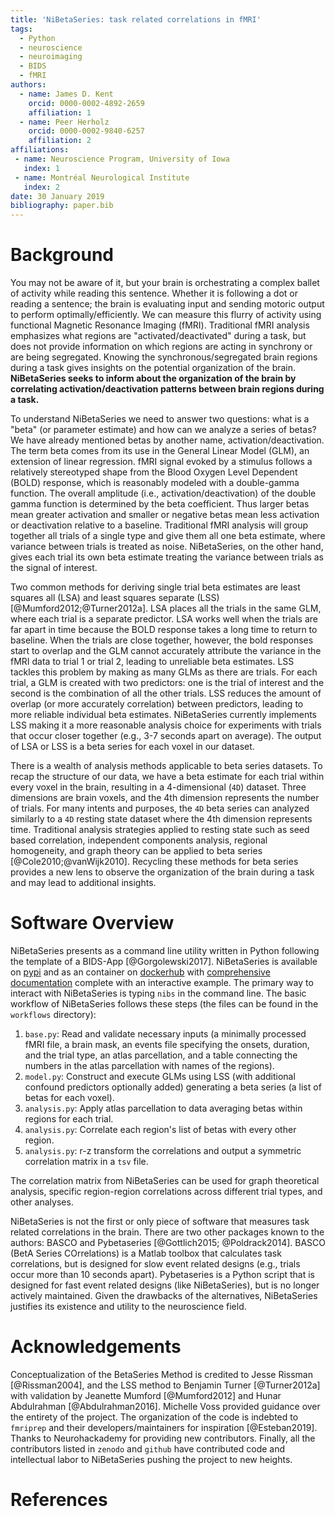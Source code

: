 ```yaml
---
title: 'NiBetaSeries: task related correlations in fMRI'
tags:
  - Python
  - neuroscience
  - neuroimaging
  - BIDS
  - fMRI
authors:
  - name: James D. Kent
    orcid: 0000-0002-4892-2659
    affiliation: 1
  - name: Peer Herholz
    orcid: 0000-0002-9840-6257
    affiliation: 2
affiliations:
 - name: Neuroscience Program, University of Iowa
   index: 1
 - name: Montréal Neurological Institute
   index: 2
date: 30 January 2019
bibliography: paper.bib
---
```


# Background

You may not be aware of it, but your brain is orchestrating a complex ballet of activity while reading this sentence.
Whether it is following a dot or reading a sentence; the brain is evaluating input and sending motoric output to perform optimally/efficiently.
We can measure this flurry of activity using functional Magnetic Resonance Imaging (fMRI).
Traditional fMRI analysis emphasizes what regions are "activated/deactivated" during a task, but does not provide information on which regions are acting in synchrony or are being segregated.
Knowing the synchronous/segregated brain regions during a task gives insights on the potential organization of the brain.
**NiBetaSeries seeks to inform about the organization of the brain by correlating activation/deactivation patterns between brain regions during a task.**

To understand NiBetaSeries we need to answer two questions: what is a "beta" (or parameter estimate) and how can we analyze a series of betas?
We have already mentioned betas by another name, activation/deactivation.
The term beta comes from its use in the General Linear Model (GLM), an extension of linear regression.
fMRI signal evoked by a stimulus follows a relatively stereotyped shape from the Blood Oxygen Level Dependent (BOLD) response, which is reasonably modeled with a double-gamma function.
The overall amplitude (i.e., activation/deactivation) of the double gamma function is determined by the beta coefficient.
Thus larger betas mean greater activation and smaller or negative betas mean less activation or deactivation relative to a baseline.
Traditional fMRI analysis will group together all trials of a single type and give them all one beta estimate, where variance between trials is treated as noise.
NiBetaSeries, on the other hand, gives each trial its own beta estimate treating the variance between trials as the signal of interest.

Two common methods for deriving single trial beta estimates are least squares all (LSA) and least squares separate (LSS) [@Mumford2012;@Turner2012a].
LSA places all the trials in the same GLM, where each trial is a separate predictor.
LSA works well when the trials are far apart in time because the BOLD response takes a long time to return to baseline.
When the trials are close together, however, the bold responses start to overlap and the GLM cannot accurately attribute the variance in the fMRI data to trial 1 or trial 2, leading to unreliable beta estimates.
LSS tackles this problem by making as many GLMs as there are trials.
For each trial, a GLM is created with two predictors: one is the trial of interest and the second is the combination of all the other trials.
LSS reduces the amount of overlap (or more accurately correlation) between predictors, leading to more reliable individual beta estimates.
NiBetaSeries currently implements LSS making it a more reasonable analysis choice for
experiments with trials that occur closer together (e.g., 3-7 seconds apart on average).
The output of LSA or LSS is a beta series for each voxel in our dataset.

There is a wealth of analysis methods applicable to beta series datasets.
To recap the structure of our data, we have a beta estimate for each trial within every voxel in the brain, resulting in a 4-dimensional (`4D`) dataset.
Three dimensions are brain voxels, and the 4th dimension represents the number of trials.
For many intents and purposes, the `4D` beta series can analyzed similarly to a `4D`
resting state dataset where the 4th dimension represents time.
Traditional analysis strategies applied to resting state such as seed based correlation,
independent components analysis, regional homogeneity, and graph theory can be applied to
beta series [@Cole2010;@vanWijk2010].
Recycling these methods for beta series provides a new lens to observe the organization of the brain during a task and may lead to additional insights.

# Software Overview

NiBetaSeries presents as a command line utility written in Python following the template of a BIDS-App [@Gorgolewski2017].
NiBetaSeries is available on [pypi](https://pypi.org/project/nibetaseries/) and as an container
on [dockerhub](https://hub.docker.com/r/hbclab/nibetaseries) with [comprehensive documentation](https://nibetaseries.readthedocs.io/en/latest/) complete with an interactive example.
The primary way to interact with NiBetaSeries is typing `nibs` in the command line.
The basic workflow of NiBetaSeries follows these steps (the files can be found in the `workflows` directory):

1) `base.py`: Read and validate necessary inputs (a minimally processed fMRI file, a brain mask, an events file specifying the onsets, duration, and the trial type, an atlas parcellation, and a table connecting the numbers in the atlas parcellation with names of the regions).
2) `model.py`: Construct and execute GLMs using LSS (with additional confound predictors optionally added) generating a beta series (a list of betas for each voxel).
3) `analysis.py`: Apply atlas parcellation to data averaging betas within regions for each trial.
4) `analysis.py`: Correlate each region's list of betas with every other region.
5) `analysis.py`: r-z transform the correlations and output a symmetric correlation matrix in a `tsv` file.

The correlation matrix from NiBetaSeries can be used for graph theoretical analysis, specific region-region correlations across different trial types, and other analyses.

NiBetaSeries is not the first or only piece of software that measures task related correlations in the brain.
There are two other packages known to the authors: BASCO and Pybetaseries [@Gottlich2015; @Poldrack2014].
BASCO (BetA Series COrrelations) is a Matlab toolbox that calculates task correlations, but is designed for slow event related designs (e.g., trials occur more than 10 seconds apart).
Pybetaseries is a Python script that is designed for fast event related designs (like NiBetaSeries), but is no longer actively maintained.
Given the drawbacks of the alternatives, NiBetaSeries justifies its existence and utility to the neuroscience field.

# Acknowledgements

Conceptualization of the BetaSeries Method is credited to Jesse Rissman [@Rissman2004],
and the LSS method to Benjamin Turner [@Turner2012a] with validation by Jeanette Mumford [@Mumford2012] and Hunar Abdulrahman [@Abdulrahman2016].
Michelle Voss provided guidance over the entirety of the project.
The organization of the code is indebted to `fmriprep` and their developers/maintainers for inspiration [@Esteban2019].
Thanks to Neurohackademy for providing new contributors.
Finally, all the contributors listed in `zenodo` and `github` have contributed code and intellectual labor to NiBetaSeries pushing the project to new heights.

# References